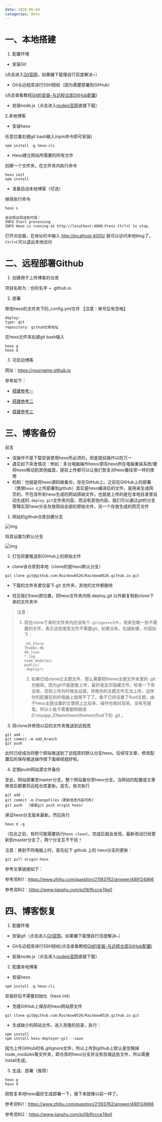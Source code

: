 ```yaml
---
date: 2020-06-04
categories: Hexo
---
```


# 一、本地搭建

1. 配置环境

* 安装Git

(点击进入[Git官网](https://git-scm.com/downloads)，如果嫌下载慢自行百度解决~） 

* Git与远程库进行SSH授权（因为需要部署到GitHub）

(点击查看教程[Git的安装-与远程仓库GitHub配置](https://www.cnblogs.com/wy0526/p/13068373.html))

* 安装node.js（点击进入[nodejs官网](https://nodejs.org/zh-cn/)直接下载）**[
  ](https://nodejs.org/zh-cn/)**

2.本地博客

* 安装hexo

任意位置右键git bash输入(npm命令即可安装)

```shell
npm install -g hexo-cli
```

* Hexo建立网站所需要的所有文件

创建一个文件夹，在文件夹内执行命令

```shell
hexo init
npm install
```

* 准备启动本地博客（可选）

继续执行命令

```shell
hexo s
```

~~~shell
会出现出现这些内容：
INFO Start processing
INFO Hexo is running at http://localhost:4000.Press Ctrl+C to stop.
~~~

打开浏览器，在地址栏中输入 [http://localhost:4000/](https://link.jianshu.com/?t=http://localhost:4000/) 就可以访问本地blog了，`Ctrl+C`可以退出本地访问

# 二、远程部署Github

1. 创建用于上传博客的仓库

项目名称为：你的名字 + .github.io

2. 部署

修改hexo的文件夹下的_config.yml文件 【注意：冒号后有空格】

```shell
deploy:
type: git
repository: github仓库地址
```

在hexo文件夹右键git bash输入

```shell
hexo g
hexo d
```

3. 可启动博客

网址：https://yourname.github.io

参考如下：

- [搭建参考一](https://www.jianshu.com/p/3217ecf4a789)

- [搭建参考二](https://blog.csdn.net/qq_34149935/article/details/81113845)

- [搭建参考三](https://www.cnblogs.com/imsoft/p/5228560.html)

# 三、博客备份

前言

* 该操作不是下载安装使用hexo所必须的，但是提前操作以防万一
* 遇见如下突发情况：例如：多台电脑操作hexo/原先hexo所在电脑重装系统/要将hexo移动到其他磁盘，提前上传都可以让我们恢复对hexo像往常一样的使用
* 机制：也就是将hexo源码做备份，存在GitHub上。之前在GitHub上的部署（使用`hexo d`上传部署到github）其实是hexo编译后的文件，是用来生成网页的，不包含所有hexo生成的网站原始文件。也就是上传的是在本地目录里自动生成的`.deploy_git`文件夹内容，而没有其他内容。我们可以通过git的分支管理实现hexo分支存放网站全部的原始文件，另一个存放生成的网页文件

1. 网站的github仓库创建分支

![img](https://raw.githubusercontent.com/Rainbow0526/PictureGithub/master/2020_06/01.jpg)

将其设置为默认分支

![img](https://raw.githubusercontent.com/Rainbow0526/PictureGithub/master/2020_06/01.jpg)

2. 打包将要推送到GitHub上的原始文件

* clone该仓库到本地（clone的是hexo默认分支）

```shell
git clone git@github.com:Rainbow0526/Rainbow0526.github.io.git
```

* 下载的文件夹里仅留下.git 文件夹，其他的文件都删除

* 找见我们hexo原位置，将hexo文件夹内除.deploy_git 以外都复制到clone下来的文件夹中

> 注意：
>
> 1. 现在clone下来的文件夹内应该有个`.gitignore文件`，用来忽略一些不需要的文件，表示这些类型文件不需要git。如果没有，右键新建，内容如下：
>
>    ~~~shell
>    .DS_Store
>    Thumbs.db
>    db.json
>    *.log
>    node_modules/
>    public/
>    .deploy*/
>    ~~~
>
>    2. 如果已经clone过主题文件，那么需要把theme主题文件夹里的 .git 也删除。因为git不能嵌套上传，最好是显示隐藏文件，检查一下有没有，否则上传的时候会出错，导致你的主题文件无法上传，这样你的配置在别的电脑上就用不了了。鱼干已经设置了fluid主题，由于hexo主题设置的文章网上比较多，操作也相对容易，没有写随笔。所以小鱼干需要删除路径D:\myapp_EName\hexo\themes\fluid下的 .git 。

3. 将clone并修改以后的文件夹推送到远程库

```shell
git add .
git commit –m add_branch
git push
```

此时已经成功将整个网站推送到了远程库的默认分支hexo。后续写文章、修改配置后的保存推送操作按下面继续就好啦。

4. 定期push网站源文件备份

至此，网站部署至master分支，整个网站备份至hexo分支。当网站的配置或文章修改后都要将远程仓库更新。首先，依次执行

```shell
git add .
git commit -m ChangeFiles（更新信息内容可改)
git push  （或者git push origin hexo)
```

保证hexo分支版本最新。然后执行

```shell
hexo d -g
```

（在此之前，有时可能需要执行`hexo clean`），完成后就会发现，最新改动已经更新到master分支了，两个分支互不干扰！

注意：换到不同电脑上时，首先拉下 github 上的 hexo分支的更新：

```shell
git pull origin hexo
```

 

参考文章链接如下：

参考资料1：https://www.zhihu.com/question/21193762/answer/489124966

参考资料2：https://www.jianshu.com/p/0b1fccce74e0

# 四、博客恢复

1. 配置环境

* 安装git（点击进入[Git官网](https://git-scm.com/downloads)，如果嫌下载慢自行百度解决~） 

* Git与远程库进行SSH授权(点击查看教程[Git的安装-与远程仓库GitHub配置](https://www.cnblogs.com/wy0526/p/13068373.html))
* 安装node.js（点击进入[nodejs官网](https://nodejs.org/zh-cn/)直接下载）

2. 配置本地博客

* 安装hexo

```shell
npm install -g hexo-cli
```

安装好后不需要初始化（hexo init）

* 克隆GitHub上保存的hexo网站原文件

~~~shell
git clone git@github.com:Rainbow0526/Rainbow0526.github.io.git
~~~

* 生成缺少的网站文件。进入克隆的目录，执行：

```shell
npm install
npm install hexo-deployer-git --save
```

因为上传GitHub时有.gitignore文件，所以上传到github上默认是忽略掉 node_modules等文件夹，即仓库的hexo分支并没有存储这些文件，所以需要install生成。

3. 生成、部署（推荐）

```shell
hexo g
hexo d
```

刚恢复本地hexo最好生成部署一下，接下来就像以前一样了。

 参考资料1：https://www.zhihu.com/question/21193762/answer/489124966

参考资料2：https://www.jianshu.com/p/0b1fccce74e0

